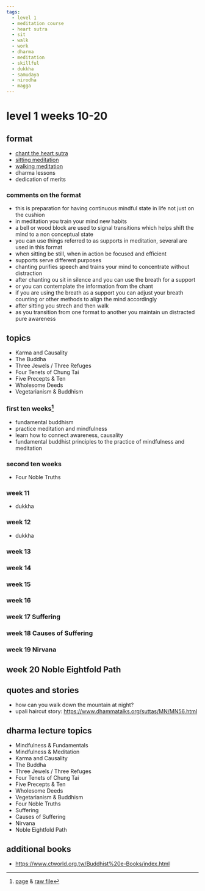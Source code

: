 ```yaml
---
tags:
  - level 1 
  - meditation course 
  - heart sutra
  - sit
  - walk
  - work 
  - dharma
  - meditation 
  - skillful 
  - dukkha 
  - samudaya 
  - nirodha 
  - magga 
---
```

# level 1 weeks 10-20

## format

- [chant the heart sutra](heart_sutra.md)
- [sitting meditation](breath.md)
- [walking meditation](walking.md)
- dharma lessons
- dedication of merits

### comments on the format

- this is preparation for having continuous mindful state in life not just on the cushion
- in meditation you train your mind new habits
- a bell or wood block are used to signal transitions which helps shift the mind to a non conceptual state
- you can use things referred to as supports in meditation, several are used in this format
- when sitting be still, when in action be focused and efficient
- supports serve different purposes
- chanting purifies speech and trains your mind to concentrate without distraction
- after chanting ou sit in silence and you can use the breath for a support
- or you can contemplate the information from the chant
- if you are using the breath as a support you can adjust your breath counting or other methods to align the mind accordingly
- after sitting you strech and then walk
- as you transition from one format to another you maintain un distracted pure awareness

## topics

- Karma and Causality
- The Buddha
- Three Jewels / Three Refuges
- Four Tenets of Chung Tai
- Five Precepts & Ten
- Wholesome Deeds
- Vegetarianism & Buddhism

### first ten weeks[^1]

- fundamental buddhism
- practice meditation and mindfulness
- learn how to connect awareness, causality
- fundamental buddhist principles to the practice of mindfulness and meditation

### second ten weeks

- Four Noble Truths

### week 11

- dukkha

### week 12

- dukkha

### week 13

### week 14

### week 15

### week 16

### week 17 Suffering

### week 18 Causes of Suffering

### week 19 Nirvana

## week 20 Noble Eightfold Path

## quotes and stories

- how can you walk down the mountain at night?
- upali haircut story: <https://www.dhammatalks.org/suttas/MN/MN56.html>

## dharma lecture topics

- Mindfulness & Fundamentals
- Mindfulness & Meditation
- Karma and Causality
- The Buddha
- Three Jewels / Three Refuges
- Four Tenets of Chung Tai
- Five Precepts & Ten
- Wholesome Deeds
- Vegetarianism & Buddhism
- Four Noble Truths
- Suffering
- Causes of Suffering
- Nirvana
- Noble Eightfold Path

## additional books

- <https://www.ctworld.org.tw/Buddhist%20e-Books/index.html>

[^1]: [page](https://shanenull.com/buddhism/2023/level_1/) & [raw file](https://github.com/shane0/buddhism/blob/5604cb151dab7c9fbcd08020f3c4fa258ee9730c/docs/level_1.md)
